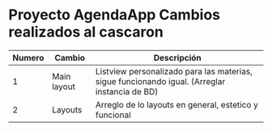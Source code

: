 # Proyecto AgendaApp Cambios realizados al cascaron

| Numero | Cambio      | Descripción                                                                                   |
|--------|-------------|-----------------------------------------------------------------------------------------------|
| 1      | Main layout | Listview personalizado para las materias, sigue funcionando igual. (Arreglar instancia de BD) | 
| 2      | Layouts     | Arreglo de lo layouts en general, estetico y funcional                                        | 
